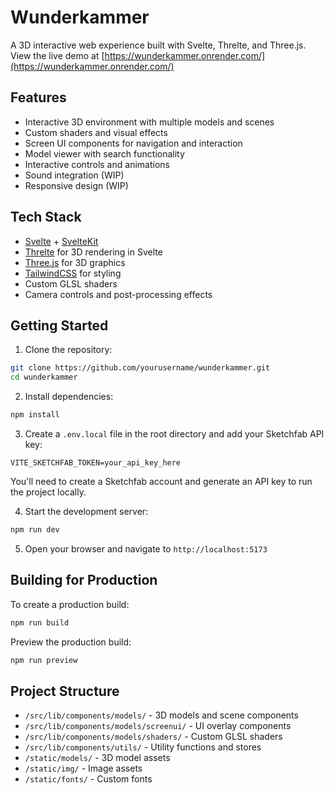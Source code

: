 # Wunderkammer

A 3D interactive web experience built with Svelte, Threlte, and Three.js. View the live demo at [https://wunderkammer.onrender.com/](https://wunderkammer.onrender.com/)

## Features

- Interactive 3D environment with multiple models and scenes
- Custom shaders and visual effects
- Screen UI components for navigation and interaction
- Model viewer with search functionality
- Interactive controls and animations
- Sound integration (WIP)
- Responsive design (WIP)

## Tech Stack

- [Svelte](https://svelte.dev/) + [SvelteKit](https://kit.svelte.dev/)
- [Threlte](https://threlte.xyz/) for 3D rendering in Svelte
- [Three.js](https://threejs.org/) for 3D graphics
- [TailwindCSS](https://tailwindcss.com/) for styling
- Custom GLSL shaders
- Camera controls and post-processing effects

## Getting Started

1. Clone the repository:
```bash
git clone https://github.com/yourusername/wunderkammer.git
cd wunderkammer
```

2. Install dependencies:
```bash
npm install
```

3. Create a `.env.local` file in the root directory and add your Sketchfab API key:
```
VITE_SKETCHFAB_TOKEN=your_api_key_here
```
You'll need to create a Sketchfab account and generate an API key to run the project locally.

4. Start the development server:
```bash
npm run dev
```

5. Open your browser and navigate to `http://localhost:5173`

## Building for Production

To create a production build:

```bash
npm run build
```

Preview the production build:

```bash
npm run preview
```

## Project Structure

- `/src/lib/components/models/` - 3D models and scene components
- `/src/lib/components/models/screenui/` - UI overlay components
- `/src/lib/components/models/shaders/` - Custom GLSL shaders
- `/src/lib/components/utils/` - Utility functions and stores
- `/static/models/` - 3D model assets
- `/static/img/` - Image assets
- `/static/fonts/` - Custom fonts
